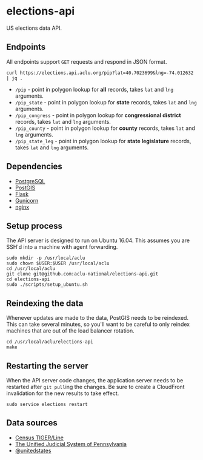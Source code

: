 # elections-api

US elections data API.

## Endpoints

All endpoints support `GET` requests and respond in JSON format.

```
curl https://elections.api.aclu.org/pip?lat=40.7023699&lng=-74.012632 | jq .
```

* `/pip` - point in polygon lookup for __all__ records, takes `lat` and `lng` arguments.
* `/pip_state` - point in polygon lookup for __state__ records, takes `lat` and `lng` arguments.
* `/pip_congress` - point in polygon lookup for __congressional district__ records, takes `lat` and `lng` arguments.
* `/pip_county` - point in polygon lookup for __county__ records, takes `lat` and `lng` arguments.
* `/pip_state_leg` - point in polygon lookup for __state legislature__ records, takes `lat` and `lng` arguments.

## Dependencies

* [PostgreSQL](https://www.postgresql.org/)
* [PostGIS](http://postgis.net/)
* [Flask](http://flask.pocoo.org/)
* [Gunicorn](http://gunicorn.org/)
* [nginx](https://www.nginx.com/)

## Setup process

The API server is designed to run on Ubuntu 16.04. This assumes you are SSH'd into a machine with agent forwarding.

```
sudo mkdir -p /usr/local/aclu
sudo chown $USER:$USER /usr/local/aclu
cd /usr/local/aclu
git clone git@github.com:aclu-national/elections-api.git
cd elections-api
sudo ./scripts/setup_ubuntu.sh
```

## Reindexing the data

Whenever updates are made to the data, PostGIS needs to be reindexed. This can take several minutes, so you'll want to be careful to only reindex machines that are out of the load balancer rotation.

```
cd /usr/local/aclu/elections-api
make
```

## Restarting the server

When the API server code changes, the application server needs to be restarted after `git pull`ing the changes. Be sure to create a CloudFront invalidation for the new results to take effect.

```
sudo service elections restart
```

## Data sources

* [Census TIGER/Line](https://www.census.gov/geo/maps-data/data/tiger-line.html)
* [The Unified Judicial System of Pennsylvania](http://www.pacourts.us/news-and-statistics/cases-of-public-interest/league-of-women-voters-et-al-v-the-commonwealth-of-pennsylvania-et-al-159-mm-2017)
* [@unitedstates](https://github.com/unitedstates/congress-legislators)
